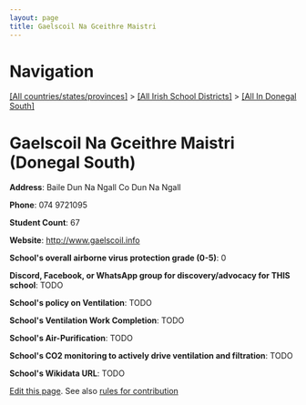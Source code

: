 ```yaml
---
layout: page
title: Gaelscoil Na Gceithre Maistri
---
```

# Navigation

[[All countries/states/provinces]](../../..) > [[All Irish School Districts]](../..) > [[All In Donegal South]](..)

# Gaelscoil Na Gceithre Maistri (Donegal South)

**Address**: Baile Dun Na Ngall Co Dun Na Ngall

**Phone**: 074 9721095

**Student Count**: 67

**Website**: <http://www.gaelscoil.info>

**School's overall airborne virus protection grade (0-5)**: 0

**Discord, Facebook, or WhatsApp group for discovery/advocacy for THIS school**: TODO

**School's policy on Ventilation**: TODO

**School's Ventilation Work Completion**: TODO

**School's Air-Purification**: TODO

**School's CO2 monitoring to actively drive ventilation and filtration**: TODO

**School's Wikidata URL**: TODO


[Edit this page](https://github.com/ventilate-schools/Ireland/edit/main/./Donegal_South/Gaelscoil_Na_Gceithre_Maistri.md). See also [rules for contribution](../../../contribution-rules/)